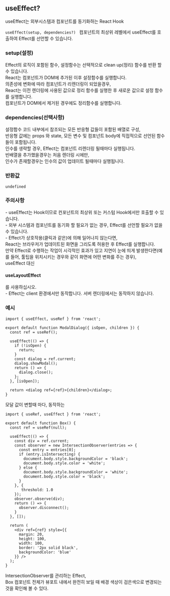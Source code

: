 <h2>useEffect?</h2>
useEffect는 외부시스템과 컴포넌트를 동기화하는 React Hook

`useEffect(setup, dependencies?) `
컴포넌트의 최상위 레벨에서 useEffect를 호출하여 Effect를 선언할 수 있습니다.

<h3>setup(설정)</h3>
Effect의 로직이 포함된 함수, 설정함수는 선택적으로 clean up(정리) 함수를 반환 할 수 있습니다.<br>
React는 컴포넌트가 DOM에 추가된 이후 설정함수를 실행합니다.<br>
의존성에 변화에 따라 컴포넌트가 리렌더링이 되었을경우, <br>
React는 이전 렌더링에 사용된 값으로 정리 함수를 실행한 후 새로운 값으로 설정 함수를 실행합니다.<br>
컴포넌트가 DOM에서 제거된 경우에도 정리함수를 실행합니다.<br>


<h3>dependencies(선택사항)</h3>
설정함수 코드 내부에서 참조되는 모든 반응형 값들이 포함된 배열로 구성,<br>
반응형 값에는 props 와 state, 모든 변수 및 컴포넌트 body에 직접적으로 선언된 함수들이 포함됩니다.<br>
인수를 생략할 경우, Effect는 컴포넌트 리렌더링 될때마다 실행됩니다.<br>
빈배열을 추가했을경우는 처음 렌더링 시에만,<br>
인수가 존재할경우는 인수의 값이 업데이트 될때마다 실행됩니다.<br>


<h3>반환값</h3>

`undefined`


<h3>주의사항</h3>
- useEffect는 Hook이므로 컨포넌트의 최상위 또는 커스텀 Hook에서만 호출할 수 있습니다.<br>
- 외부 시스템과 컴포넌트를 동기화 할 필요가 없는 경우, Effect를 선언할 필요가 없을 수 있습니다.<br>
- Effect가 상호작용(클릭과 같은)에 의해 일어나지 않는다면,<br> 
React는 브라우저가 업데이트된 화면을 그리도록 허용한 후 Effect를 실행합니다. <br>
만약 Effect로 수행하는 작업이 시각적인 효과가 있고 지연이 눈에 띄게 발생한다면(예를 들어, 툴팁을 위치시키는 경우와 같이 화면에 어떤 변화를 주는 경우), <br>
useEffect 대신 <h4>useLayoutEffect</h4>를 사용하십시오.<br>
- Effect는 client 환경에서만 동작합니다. 서버 렌더링에서는 동작하지 않습니다.<br>


<h3>예시</h3>

```
import { useEffect, useRef } from 'react';

export default function ModalDialog({ isOpen, children }) {
  const ref = useRef();

  useEffect(() => {
    if (!isOpen) {
      return;
    }
    const dialog = ref.current;
    dialog.showModal();
    return () => {
      dialog.close();
    };
  }, [isOpen]);

  return <dialog ref={ref}>{children}</dialog>;
}
```
모달 값이 변할때 마다, 동작하는 

```
import { useRef, useEffect } from 'react';

export default function Box() {
  const ref = useRef(null);

  useEffect(() => {
    const div = ref.current;
    const observer = new IntersectionObserver(entries => {
      const entry = entries[0];
      if (entry.isIntersecting) {
        document.body.style.backgroundColor = 'black';
        document.body.style.color = 'white';
      } else {
        document.body.style.backgroundColor = 'white';
        document.body.style.color = 'black';
      }
    }, {
       threshold: 1.0
    });
    observer.observe(div);
    return () => {
      observer.disconnect();
    }
  }, []);

  return (
    <div ref={ref} style={{
      margin: 20,
      height: 100,
      width: 100,
      border: '2px solid black',
      backgroundColor: 'blue'
    }} />
  );
}
```
 IntersectionObserver를 관리하는 Effect,<br>
 Box 컴포넌트 전체가 뷰포트 내에서 완전히 보일 때 배경 색상이 검은색으로 변경되는 것을 확인해 볼 수 있다.
